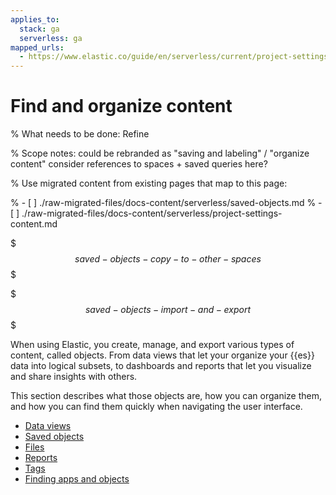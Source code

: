 ```yaml
---
applies_to:
  stack: ga
  serverless: ga
mapped_urls:
  - https://www.elastic.co/guide/en/serverless/current/project-settings-content.html
---
```


# Find and organize content

% What needs to be done: Refine

% Scope notes: could be rebranded as "saving and labeling" / "organize content"  consider references to spaces + saved queries here?

% Use migrated content from existing pages that map to this page:

% - [ ] ./raw-migrated-files/docs-content/serverless/saved-objects.md
% - [ ] ./raw-migrated-files/docs-content/serverless/project-settings-content.md

$$$saved-objects-copy-to-other-spaces$$$

$$$saved-objects-import-and-export$$$

When using Elastic, you create, manage, and export various types of content, called objects. From data views that let your organize your {{es}} data into logical subsets, to dashboards and reports that let you visualize and share insights with others. 

This section describes what those objects are, how you can organize them, and how you can find them quickly when navigating the user interface.

- [Data views](find-and-organize/data-views.md)
- [Saved objects](find-and-organize/saved-objects.md)
- [Files](find-and-organize/files.md)
- [Reports](find-and-organize/reports.md)
- [Tags](find-and-organize/tags.md)
- [Finding apps and objects](find-and-organize/find-apps-and-objects.md)